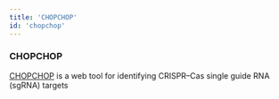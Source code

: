 ```yaml
---
title: 'CHOPCHOP'
id: 'chopchop'
---
```


### CHOPCHOP

[CHOPCHOP](https://chopchop.cbu.uib.no) is a web tool for identifying CRISPR–Cas single guide RNA (sgRNA) targets
